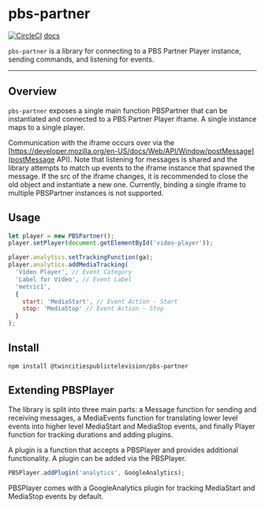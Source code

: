 # pbs-partner
[![CircleCI](https://circleci.com/gh/twincitiespublictelevision/pbs-partner/tree/master.svg?style=svg)](https://circleci.com/gh/twincitiespublictelevision/pbs-partner/tree/master) [docs](Documentation)

`pbs-partner` is a library for connecting to a PBS Partner Player instance, sending commands, and listening for events.

---

## Overview

`pbs-partner` exposes a single main function PBSPartner that can be instantiated and connected to a PBS Partner Player iframe. A
single instance maps to a single player.

Communication with the iframe occurs over via the [https://developer.mozilla.org/en-US/docs/Web/API/Window/postMessage](postMessage API).
Note that listening for messages is shared and the library attempts to match up events to the iframe instance that spawned the message. If
the src of the iframe changes, it is recommended to close the old object and instantiate a new one. Currently, binding a single iframe
to multiple PBSPartner instances is not supported.

## Usage

```javascript
let player = new PBSPartner();
player.setPlayer(document.getElementById('video-player'));

player.analytics.setTrackingFunction(ga);
player.analytics.addMediaTracking(
  'Video Player', // Event Category
  'Label for Video', // Event Label
  'metric1',
  {
    start: 'MediaStart', // Event Action - Start
    stop: 'MediaStop' // Event Action - Stop
  }
);

```

## Install

`npm install @twincitiespublictelevision/pbs-partner`

## Extending PBSPlayer

The library is split into three main parts: a Message function for sending and receiving messages, a MediaEvents function for translating
lower level events into higher level MediaStart and MediaStop events, and finally Player function for tracking durations and adding plugins.

A plugin is a function that accepts a PBSPlayer and provides additional functionality. A plugin can be added via the PBSPlayer.

```javascript
PBSPlayer.addPlugin('analytics', GoogleAnalytics);
```

PBSPlayer comes with a GoogleAnalytics plugin for tracking MediaStart and MediaStop events by default.